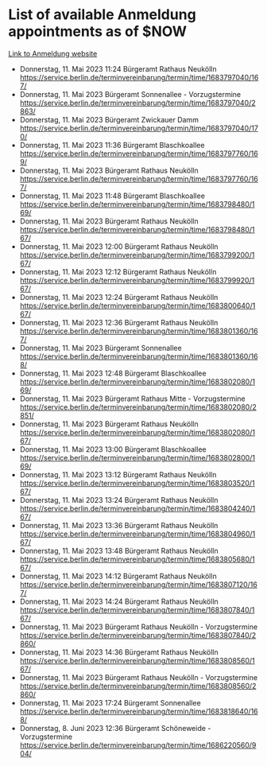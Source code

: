 # List of available Anmeldung appointments as of $NOW
[Link to Anmeldung website](https://service.berlin.de/terminvereinbarung/termin/tag.php?termin=1&anliegen[]=120686&dienstleisterlist=122210,122217,327316,122219,327312,122227,327314,122231,327346,122243,327348,122254,122252,329742,122260,329745,122262,329748,122271,327278,122273,327274,122277,327276,330436,122280,327294,122282,327290,122284,327292,122291,327270,122285,327266,122286,327264,122296,327268,150230,329760,122297,327286,122294,327284,122312,329763,122314,329775,122304,327330,122311,327334,122309,327332,317869,122281,327352,122279,329772,122283,122276,327324,122274,327326,122267,329766,122246,327318,122251,327320,122257,327322,122208,327298,122226,327300&herkunft=http%3A%2F%2Fservice.berlin.de%2Fdienstleistung%2F120686%2F)
- Donnerstag, 11. Mai 2023 11:24 Bürgeramt Rathaus Neukölln https://service.berlin.de/terminvereinbarung/termin/time/1683797040/167/
- Donnerstag, 11. Mai 2023  Bürgeramt Sonnenallee - Vorzugstermine https://service.berlin.de/terminvereinbarung/termin/time/1683797040/2863/
- Donnerstag, 11. Mai 2023  Bürgeramt Zwickauer Damm https://service.berlin.de/terminvereinbarung/termin/time/1683797040/170/
- Donnerstag, 11. Mai 2023 11:36 Bürgeramt Blaschkoallee https://service.berlin.de/terminvereinbarung/termin/time/1683797760/169/
- Donnerstag, 11. Mai 2023  Bürgeramt Rathaus Neukölln https://service.berlin.de/terminvereinbarung/termin/time/1683797760/167/
- Donnerstag, 11. Mai 2023 11:48 Bürgeramt Blaschkoallee https://service.berlin.de/terminvereinbarung/termin/time/1683798480/169/
- Donnerstag, 11. Mai 2023  Bürgeramt Rathaus Neukölln https://service.berlin.de/terminvereinbarung/termin/time/1683798480/167/
- Donnerstag, 11. Mai 2023 12:00 Bürgeramt Rathaus Neukölln https://service.berlin.de/terminvereinbarung/termin/time/1683799200/167/
- Donnerstag, 11. Mai 2023 12:12 Bürgeramt Rathaus Neukölln https://service.berlin.de/terminvereinbarung/termin/time/1683799920/167/
- Donnerstag, 11. Mai 2023 12:24 Bürgeramt Rathaus Neukölln https://service.berlin.de/terminvereinbarung/termin/time/1683800640/167/
- Donnerstag, 11. Mai 2023 12:36 Bürgeramt Rathaus Neukölln https://service.berlin.de/terminvereinbarung/termin/time/1683801360/167/
- Donnerstag, 11. Mai 2023  Bürgeramt Sonnenallee https://service.berlin.de/terminvereinbarung/termin/time/1683801360/168/
- Donnerstag, 11. Mai 2023 12:48 Bürgeramt Blaschkoallee https://service.berlin.de/terminvereinbarung/termin/time/1683802080/169/
- Donnerstag, 11. Mai 2023  Bürgeramt Rathaus Mitte - Vorzugstermine https://service.berlin.de/terminvereinbarung/termin/time/1683802080/2851/
- Donnerstag, 11. Mai 2023  Bürgeramt Rathaus Neukölln https://service.berlin.de/terminvereinbarung/termin/time/1683802080/167/
- Donnerstag, 11. Mai 2023 13:00 Bürgeramt Blaschkoallee https://service.berlin.de/terminvereinbarung/termin/time/1683802800/169/
- Donnerstag, 11. Mai 2023 13:12 Bürgeramt Rathaus Neukölln https://service.berlin.de/terminvereinbarung/termin/time/1683803520/167/
- Donnerstag, 11. Mai 2023 13:24 Bürgeramt Rathaus Neukölln https://service.berlin.de/terminvereinbarung/termin/time/1683804240/167/
- Donnerstag, 11. Mai 2023 13:36 Bürgeramt Rathaus Neukölln https://service.berlin.de/terminvereinbarung/termin/time/1683804960/167/
- Donnerstag, 11. Mai 2023 13:48 Bürgeramt Rathaus Neukölln https://service.berlin.de/terminvereinbarung/termin/time/1683805680/167/
- Donnerstag, 11. Mai 2023 14:12 Bürgeramt Rathaus Neukölln https://service.berlin.de/terminvereinbarung/termin/time/1683807120/167/
- Donnerstag, 11. Mai 2023 14:24 Bürgeramt Rathaus Neukölln https://service.berlin.de/terminvereinbarung/termin/time/1683807840/167/
- Donnerstag, 11. Mai 2023  Bürgeramt Rathaus Neukölln - Vorzugstermine https://service.berlin.de/terminvereinbarung/termin/time/1683807840/2860/
- Donnerstag, 11. Mai 2023 14:36 Bürgeramt Rathaus Neukölln https://service.berlin.de/terminvereinbarung/termin/time/1683808560/167/
- Donnerstag, 11. Mai 2023  Bürgeramt Rathaus Neukölln - Vorzugstermine https://service.berlin.de/terminvereinbarung/termin/time/1683808560/2860/
- Donnerstag, 11. Mai 2023 17:24 Bürgeramt Sonnenallee https://service.berlin.de/terminvereinbarung/termin/time/1683818640/168/
- Donnerstag, 8. Juni 2023 12:36 Bürgeramt Schöneweide - Vorzugstermine https://service.berlin.de/terminvereinbarung/termin/time/1686220560/904/
